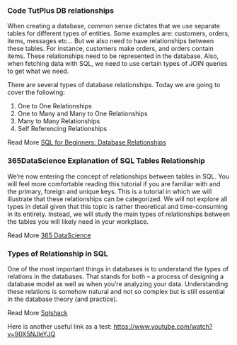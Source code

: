 ### Code TutPlus DB relationships
When creating a database, common sense dictates that we use separate tables for different types of entities. Some examples are: customers, orders, items, messages etc... But we also need to have relationships between these tables. For instance, customers make orders, and orders contain items. These relationships need to be represented in the database. Also, when fetching data with SQL, we need to use certain types of JOIN queries to get what we need.

There are several types of database relationships. Today we are going to cover the following:

1. One to One Relationships
2. One to Many and Many to One Relationships
3. Many to Many Relationships
4. Self Referencing Relationships

Read More [SQL for Beginners: Database Relationships](https://code.tutsplus.com/articles/sql-for-beginners-part-3-database-relationships--net-8561)

### 365DataScience Explanation of SQL Tables Relationship
We’re now entering the concept of relationships between tables in SQL. You will feel more comfortable reading this tutorial if you are familiar with and the primary,
foreign and unique keys. This is a tutorial in which we will illustrate that these relationships can be categorized. 
We will not explore all types in detail given that this topic is rather theoretical and time-consuming in its entirety. 
Instead, we will study the main types of relationships between the tables you will likely need in your workplace.

Read More [365 DataScience](https://365datascience.com/tutorials/sql-tutorials/sql-relationships-between-tables/)

### Types of Relationship in SQL
One of the most important things in databases is to understand the types of relations in the databases. 
That stands for both – a process of designing a database model as well as when you’re analyzing your data.
Understanding these relations is somehow natural and not so complex but is still essential in the database theory (and practice).

Read More [Sqlshack](https://www.sqlshack.com/learn-sql-types-of-relations/)


Here is another useful link as a test: https://www.youtube.com/watch?v=90X5NJleYJQ
